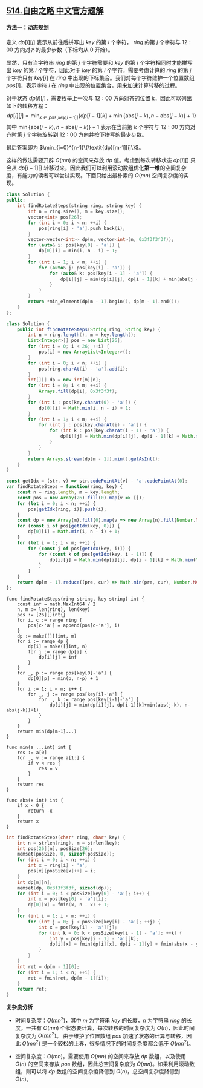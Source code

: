## [514.自由之路 中文官方题解](https://leetcode.cn/problems/freedom-trail/solutions/100000/zi-you-zhi-lu-by-leetcode-solution)

#### 方法一：动态规划

定义 $\textit{dp}[i][j]$ 表示从前往后拼写出 $\textit{key}$ 的第 $i$ 个字符， $\textit{ring}$ 的第 $j$ 个字符与 $12:00$ 方向对齐的最少步数（下标均从 $0$ 开始）。

显然，只有当字符串 $\textit{ring}$ 的第 $j$ 个字符需要和 $\textit{key}$ 的第 $i$ 个字符相同时才能拼写出 $\textit{key}$ 的第 $i$ 个字符，因此对于 $\textit{key}$ 的第 $i$ 个字符，需要考虑计算的 $\textit{ring}$ 的第 $j$ 个字符只有 $\textit{key}[i]$ 在 $\textit{ring}$ 中出现的下标集合。我们对每个字符维护一个位置数组 $\textit{pos}[i]$，表示字符 $i$ 在 $\textit{ring}$ 中出现的位置集合，用来加速计算转移的过程。

对于状态 $\textit{dp}[i][j]$，需要枚举上一次与 $12:00$ 方向对齐的位置 $k$，因此可以列出如下的转移方程：
$$
\textit{dp}[i][j]=\min_{k \in pos[key[i-1]]}\{dp[i-1][k]+\min\{\text{abs}(j-k),n-\text{abs}(j-k)\}+1\}
$$
其中 $\min\{\text{abs}(j-k),n-\text{abs}(j-k)\}+1$ 表示在当前第 $k$ 个字符与 $12:00$ 方向对齐时第 $j$ 个字符旋转到 $12:00$ 方向并按下拼写的最少步数。

最后答案即为 $\min_{i=0}^{n-1}\{\textit{dp}[m-1][i]\}$。

这样的做法需要开辟 $O(mn)$ 的空间来存放 $\textit{dp}$ 值。考虑到每次转移状态 $\textit{dp}[i][]$ 只会从 $\textit{dp}[i-1][]$ 转移过来，因此我们可以利用滚动数组优化**第一维**的空间复杂度，有能力的读者可以尝试实现。下面只给出最朴素的 $O(mn)$ 空间复杂度的实现。

```C++ [sol1-C++]
class Solution {
public:
    int findRotateSteps(string ring, string key) {
        int n = ring.size(), m = key.size();
        vector<int> pos[26];
        for (int i = 0; i < n; ++i) {
            pos[ring[i] - 'a'].push_back(i);
        }
        vector<vector<int>> dp(m, vector<int>(n, 0x3f3f3f3f));
        for (auto& i: pos[key[0] - 'a']) {
            dp[0][i] = min(i, n - i) + 1;
        }
        for (int i = 1; i < m; ++i) {
            for (auto& j: pos[key[i] - 'a']) {
                for (auto& k: pos[key[i - 1] - 'a']) {
                    dp[i][j] = min(dp[i][j], dp[i - 1][k] + min(abs(j - k), n - abs(j - k)) + 1);
                }
            }
        }
        return *min_element(dp[m - 1].begin(), dp[m - 1].end());
    }
};
```

```Java [sol1-Java]
class Solution {
    public int findRotateSteps(String ring, String key) {
        int n = ring.length(), m = key.length();
        List<Integer>[] pos = new List[26];
        for (int i = 0; i < 26; ++i) {
            pos[i] = new ArrayList<Integer>();
        }
        for (int i = 0; i < n; ++i) {
            pos[ring.charAt(i) - 'a'].add(i);
        }
        int[][] dp = new int[m][n];
        for (int i = 0; i < m; ++i) {
            Arrays.fill(dp[i], 0x3f3f3f);
        }
        for (int i : pos[key.charAt(0) - 'a']) {
            dp[0][i] = Math.min(i, n - i) + 1;
        }
        for (int i = 1; i < m; ++i) {
            for (int j : pos[key.charAt(i) - 'a']) {
                for (int k : pos[key.charAt(i - 1) - 'a']) {
                    dp[i][j] = Math.min(dp[i][j], dp[i - 1][k] + Math.min(Math.abs(j - k), n - Math.abs(j - k)) + 1);
                }
            }
        }
        return Arrays.stream(dp[m - 1]).min().getAsInt();
    }
}
```

```JavaScript [sol1-JavaScript]
const getIdx = (str, v) => str.codePointAt(v) - 'a'.codePointAt(0);
var findRotateSteps = function(ring, key) {
    const n = ring.length, m = key.length;
    const pos = new Array(26).fill(0).map(v => []);
    for (let i = 0; i < n; ++i) {
        pos[getIdx(ring, i)].push(i);
    }
    const dp = new Array(m).fill(0).map(v => new Array(n).fill(Number.MAX_SAFE_INTEGER));
    for (const i of pos[getIdx(key, 0)]) {
        dp[0][i] = Math.min(i, n - i) + 1;
    }
    for (let i = 1; i < m; ++i) {
        for (const j of pos[getIdx(key, i)]) {
            for (const k of pos[getIdx(key, i - 1)]) {
                dp[i][j] = Math.min(dp[i][j], dp[i - 1][k] + Math.min(Math.abs(j - k), n - Math.abs(j - k)) + 1);
            }
        }
    }
    return dp[m - 1].reduce((pre, cur) => Math.min(pre, cur), Number.MAX_SAFE_INTEGER);
};
```

```Golang [sol1-Golang]
func findRotateSteps(ring string, key string) int {
    const inf = math.MaxInt64 / 2
    n, m := len(ring), len(key)
    pos := [26][]int{}
    for i, c := range ring {
        pos[c-'a'] = append(pos[c-'a'], i)
    }
    dp := make([][]int, m)
    for i := range dp {
        dp[i] = make([]int, n)
        for j := range dp[i] {
            dp[i][j] = inf
        }
    }
    for _, p := range pos[key[0]-'a'] {
        dp[0][p] = min(p, n-p) + 1
    }
    for i := 1; i < m; i++ {
        for _, j := range pos[key[i]-'a'] {
            for _, k := range pos[key[i-1]-'a'] {
                dp[i][j] = min(dp[i][j], dp[i-1][k]+min(abs(j-k), n-abs(j-k))+1)
            }
        }
    }
    return min(dp[m-1]...)
}

func min(a ...int) int {
    res := a[0]
    for _, v := range a[1:] {
        if v < res {
            res = v
        }
    }
    return res
}

func abs(x int) int {
    if x < 0 {
        return -x
    }
    return x
}
```

```C [sol1-C]
int findRotateSteps(char* ring, char* key) {
    int n = strlen(ring), m = strlen(key);
    int pos[26][n], posSize[26];
    memset(posSize, 0, sizeof(posSize));
    for (int i = 0; i < n; ++i) {
        int x = ring[i] - 'a';
        pos[x][posSize[x]++] = i;
    }
    int dp[m][n];
    memset(dp, 0x3f3f3f3f, sizeof(dp));
    for (int i = 0; i < posSize[key[0] - 'a']; i++) {
        int x = pos[key[0] - 'a'][i];
        dp[0][x] = fmin(x, n - x) + 1;
    }
    for (int i = 1; i < m; ++i) {
        for (int j = 0; j < posSize[key[i] - 'a']; ++j) {
            int x = pos[key[i] - 'a'][j];
            for (int k = 0; k < posSize[key[i - 1] - 'a']; ++k) {
                int y = pos[key[i - 1] - 'a'][k];
                dp[i][x] = fmin(dp[i][x], dp[i - 1][y] + fmin(abs(x - y), n - abs(x - y)) + 1);
            }
        }
    }
    int ret = dp[m - 1][0];
    for (int i = 1; i < n; ++i) {
        ret = fmin(ret, dp[m - 1][i]);
    }
    return ret;
}
```

**复杂度分析**

- 时间复杂度：$O(mn^2)$，其中 $m$ 为字符串 $\textit{key}$ 的长度，$n$ 为字符串 $\textit{ring}$ 的长度。一共有 $O(mn)$ 个状态要计算，每次转移的时间复杂度为 $O(n)$，因此时间复杂度为 $O(mn^2)$。
  由于维护了位置数组 $\textit{pos}$ 加速了状态的计算与转移，因此 $O(mn^2)$ 是一个较松的上界，很多情况下的时间复杂度都会低于 $O(mn^2)$。

- 空间复杂度：$O(mn)$。需要使用 $O(mn)$ 的空间来存放 $\textit{dp}$ 数组，以及使用 $O(n)$ 的空间来存放 $\textit{pos}$ 数组，因此总空间复杂度为 $O(mn)$。如果利用滚动数组，则可以将 $\textit{dp}$ 数组的空间复杂度降低到 $O(n)$，总空间复杂度降低到 $O(n)$。